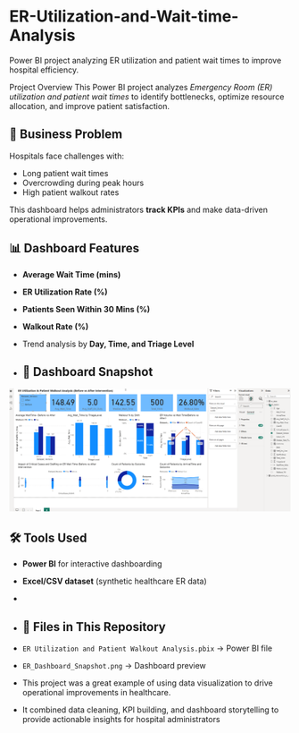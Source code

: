 # ER-Utilization-and-Wait-time-Analysis
Power BI project analyzing ER utilization and patient wait times to improve hospital efficiency.

Project Overview
This Power BI project analyzes *Emergency Room (ER) utilization and patient wait times* to identify bottlenecks, optimize resource allocation, and improve patient satisfaction.

## 🎯 Business Problem
Hospitals face challenges with:
- Long patient wait times
- Overcrowding during peak hours
- High patient walkout rates

This dashboard helps administrators **track KPIs** and make data-driven operational improvements.


## 📊 Dashboard Features
- **Average Wait Time (mins)**
- **ER Utilization Rate (%)**
- **Patients Seen Within 30 Mins (%)**
- **Walkout Rate (%)**
- Trend analysis by **Day, Time, and Triage Level**
  
- ## 📸 Dashboard Snapshot

![ER Dashboard](ER_Dashboard_Snapshot.png)



## 🛠️ Tools Used
- **Power BI** for interactive dashboarding
- **Excel/CSV dataset** (synthetic healthcare ER data)
- 
- ## 📂 Files in This Repository
- `ER Utilization and Patient Walkout Analysis.pbix` → Power BI file  
- `ER_Dashboard_Snapshot.png` → Dashboard preview

- This project was a great example of using data visualization to drive operational improvements in healthcare.
-  It combined data cleaning, KPI building, and dashboard storytelling to provide actionable insights for hospital administrators





